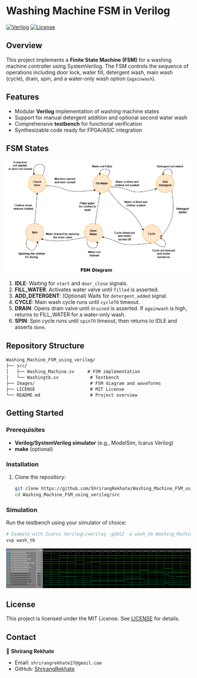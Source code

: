 # Washing Machine FSM in Verilog

[![Verilog](https://img.shields.io/badge/Language-SystemVerilog-blue.svg)](https://www.verilog.com/)
[![License](https://img.shields.io/badge/License-MIT-green.svg)](LICENSE)

## Overview

This project implements a **Finite State Machine (FSM)** for a washing machine controller using SystemVerilog. The FSM controls the sequence of operations including door lock, water fill, detergent wash, main wash (cycle), drain, spin, and a water-only wash option (`againwash`).

## Features

* Modular **Verilog** implementation of washing machine states
* Support for manual detergent addition and optional second water wash
* Comprehensive **testbench** for functional verification
* Synthesizable code ready for FPGA/ASIC integration

## FSM States
![Finite State Machine](https://github.com/ShrirangRekhate/Washing_Machine_FSM_using_verilog/blob/main/Images/FSM.png?raw=true)
1. **IDLE**: Waiting for `start` and `door_close` signals.
2. **FILL\_WATER**: Activates water valve until `filled` is asserted.
3. **ADD\_DETERGENT**: (Optional) Waits for `detergent_added` signal.
4. **CYCLE**: Main wash cycle runs until `cycleTO` timeout.
5. **DRAIN**: Opens drain valve until `drained` is asserted. If `againwash` is high, returns to FILL\_WATER for a water-only wash.
6. **SPIN**: Spin cycle runs until `spinTO` timeout, then returns to IDLE and asserts `done`.

## Repository Structure

```
Washing_Machine_FSM_using_verilog/
├── src/
│   ├── Washing_Machine.sv     # FSM implementation
│   └── Washingtb.sv            # Testbench
├── Images/                     # FSM diagram and waveforms
├── LICENSE                     # MIT License
└── README.md                   # Project overview
```

## Getting Started

### Prerequisites

* **Verilog/SystemVerilog simulator** (e.g., ModelSim, Icarus Verilog)
* **make** (optional)

### Installation

1. Clone the repository:

   ```bash
   git clone https://github.com/ShrirangRekhate/Washing_Machine_FSM_using_verilog.git
   cd Washing_Machine_FSM_using_verilog/src
   ```

### Simulation

Run the testbench using your simulator of choice:

```bash
# Example with Icarus Verilog\iverilog -g2012 -o wash_tb Washing_Machine.sv Washingtb.sv
vvp wash_tb
```

![Finite State Machine](https://github.com/ShrirangRekhate/Washing_Machine_FSM_using_verilog/blob/main/Images/Sim.png?raw=true)

## License

This project is licensed under the MIT License. See [LICENSE](LICENSE) for details.

## Contact

👤 **Shrirang Rekhate**

* Email: `shrirangrekhate27@gmail.com`
* GitHub: [ShrirangRekhate](https://github.com/ShrirangRekhate)
